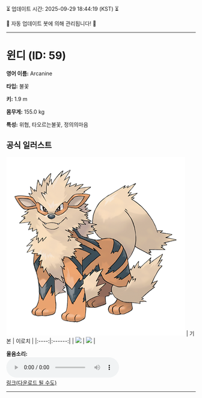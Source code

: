 
⏳ 업데이트 시간: 2025-09-29 18:44:19 (KST) ⏳

🤖 자동 업데이트 봇에 의해 관리됩니다! 🤖

---

# 윈디 (ID: 59)
**영어 이름:** Arcanine

**타입:** 불꽃

**키:** 1.9 m

**몸무게:** 155.0 kg

**특성:** 위협, 타오르는불꽃, 정의의마음

## 공식 일러스트
![](https://raw.githubusercontent.com/PokeAPI/sprites/master/sprites/pokemon/other/official-artwork/59.png)
| 기본 | 이로치 |
|:----:|:------:|
| <img src="http://play.pokemonshowdown.com/sprites/ani/arcanine.gif" width="200"> | <img src="http://play.pokemonshowdown.com/sprites/ani-shiny/arcanine.gif" width="200"> |

**울음소리:**<br><audio controls src="https://raw.githubusercontent.com/PokeAPI/cries/main/cries/pokemon/latest/59.ogg"></audio><br> [링크(다운로드 될 수도)](https://raw.githubusercontent.com/PokeAPI/cries/main/cries/pokemon/latest/59.ogg)


---
